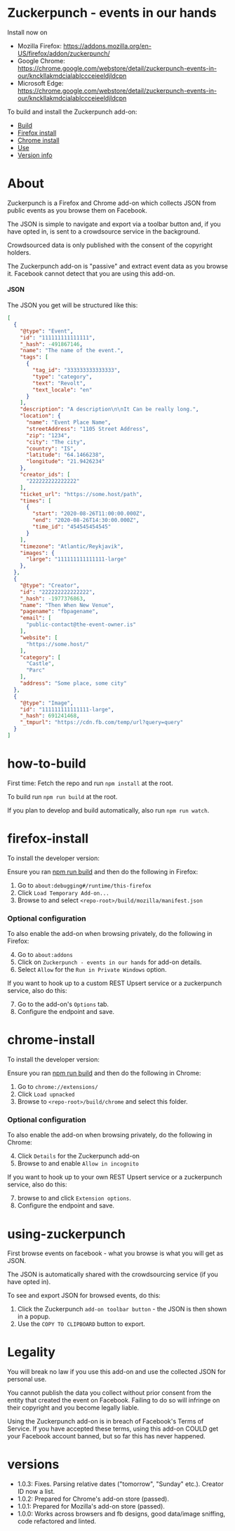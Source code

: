 # Zuckerpunch - events in our hands

Install now on 
- Mozilla Firefox: https://addons.mozilla.org/en-US/firefox/addon/zuckerpunch/
- Google Chrome: https://chrome.google.com/webstore/detail/zuckerpunch-events-in-our/knckllakmdcialablccceieeldjldcpn
- Microsoft Edge: https://chrome.google.com/webstore/detail/zuckerpunch-events-in-our/knckllakmdcialablccceieeldjldcpn 

To build and install the Zuckerpunch add-on: 
- [Build](#how-to-build) 
- [Firefox install](#firefox-install)
- [Chrome install](#chrome-install)
- [Use](#using-zuckerpunch)
- [Version info](#versions)

# About
Zuckerpunch is a Firefox and Chrome add-on which collects JSON from public events as you browse them on Facebook.

The JSON is simple to navigate and export via a toolbar button and, if you have opted in, is sent to a crowdsource service in the background. 

Crowdsourced data is only published with the consent of the copyright holders.

The Zuckerpunch add-on is "passive" and extract event data as you browse it. Facebook cannot detect that you are using this add-on.

#### JSON
The JSON you get will be structured like this:

```json
[
  {
    "@type": "Event",
    "id": "111111111111111",
    "_hash": -491867146,
    "name": "The name of the event.",
    "tags": [
      {
        "tag_id": "333333333333333",
        "type": "category",
        "text": "Revolt",
        "text_locale": "en"
      }
    ],
    "description": "A description\n\nIt Can be really long.",
    "location": {
      "name": "Event Place Name",
      "streetAddress": "1105 Street Address",
      "zip": "1234",
      "city": "The city",
      "country": "IS",
      "latitude": "64.1466238",
      "longitude": "21.9426234"
    },
    "creator_ids": [
      "222222222222222"
    ],
    "ticket_url": "https://some.host/path",
    "times": [
      {
        "start": "2020-08-26T11:00:00.000Z",
        "end": "2020-08-26T14:30:00.000Z",
        "time_id": "454545454545"
      }
    ],
    "timezone": "Atlantic/Reykjavik",
    "images": {
      "large": "111111111111111-large"
    },    
  },
  {
    "@type": "Creator",
    "id": "222222222222222",
    "_hash": -1977376863,
    "name": "Then When New Venue",
    "pagename": "fbpagename",
    "email": [
      "public-contact@the-event-owner.is"
    ],
    "website": [
      "https://some.host/"
    ],
    "category": [
      "Castle",
      "Parc"
    ],
    "address": "Some place, some city"
  },
  {
    "@type": "Image",
    "id": "111111111111111-large",
    "_hash": 691241468,
    "_tmpurl": "https://cdn.fb.com/temp/url?query=query"
  }  
]
```

# how-to-build
First time: Fetch the repo and run `npm install` at the root.

To build run `npm run build` at the root.

If you plan to develop and build automatically, also run `npm run watch`.

# firefox-install
To install the developer version:

Ensure you ran [npm run build](#how-to-build) and then do the following in Firefox:

1. Go to `about:debugging#/runtime/this-firefox`
2. Click `Load Temporary Add-on...`
3. Browse to and select `<repo-root>/build/mozilla/manifest.json`

### Optional configuration 
To also enable the add-on when browsing privately, do the following in Firefox:

4. Go to `about:addons`
5. Click on `Zuckerpunch - events in our hands` for add-on details.
6. Select `Allow` for the `Run in Private Windows` option.

If you want to hook up to a custom REST Upsert service or a zuckerpunch service, also do this:

7. Go to the add-on's `Options` tab.
8. Configure the endpoint and save.

# chrome-install
To install the developer version:

Ensure you ran [npm run build](#how-to-build) and then do the following in Chrome:

1. Go to `chrome://extensions/`
2. Click `Load upnacked`
3. Browse to `<repo-root>/build/chrome` and select this folder.

### Optional configuration 
To also enable the add-on when browsing privately, do the following in Chrome:

4. Click `Details` for the Zuckerpunch add-on
5. Browse to and enable `Allow in incognito`

If you want to hook up to your own REST Upsert service or a zuckerpunch service, also do this:

7. browse to and click `Extension options`.
8. Configure the endpoint and save.

# using-zuckerpunch

First browse events on facebook - what you browse is what you will get as JSON.

The JSON is automatically shared with the crowdsourcing service (if you have opted in).

To see and export JSON for browsed events, do this:

1. Click the Zuckerpunch `add-on toolbar button` - the JSON is then shown in a popup.
2. Use the `COPY TO CLIPBOARD` button to export.

# Legality
You will break no law if you use this add-on and use the collected JSON for personal use.

You cannot publish the data you collect without prior consent from the entity that created the event on Facebook. Failing to do so will infringe on their copyright and you become legally liable.

Using the Zuckerpunch add-on is in breach of Facebook's Terms of Service. If you have accepted these terms, using this add-on COULD get your Facebook account banned, but so far this has never happened.

# versions
- 1.0.3: Fixes. Parsing relative dates ("tomorrow", "Sunday" etc.). Creator ID now a list.
- 1.0.2: Prepared for Chrome's add-on store (passed).
- 1.0.1: Prepared for Mozilla's add-on store (passed).
- 1.0.0: Works across browsers and fb designs, good data/image sniffing, code refactored and linted.
